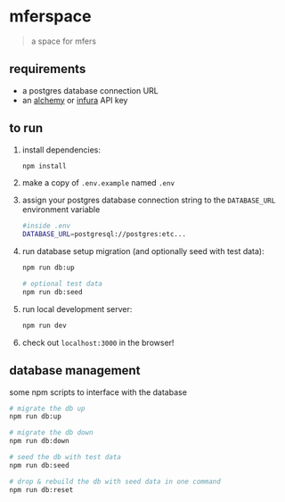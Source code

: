 # mferspace

> a space for mfers

## requirements

- a postgres database connection URL
- an [alchemy](https://www.alchemy.com) or [infura](https://infura.io) API key

## to run

1. install dependencies:
   ```bash
   npm install
   ```
1. make a copy of `.env.example` named `.env`
1. assign your postgres database connection string to the `DATABASE_URL` environment variable
   ```bash
   #inside .env
   DATABASE_URL=postgresql://postgres:etc...
   ```
1. run database setup migration (and optionally seed with test data):

   ```bash
   npm run db:up

   # optional test data
   npm run db:seed
   ```

1. run local development server:
   ```bash
   npm run dev
   ```
1. check out `localhost:3000` in the browser!

## database management

some npm scripts to interface with the database

```bash
# migrate the db up
npm run db:up

# migrate the db down
npm run db:down

# seed the db with test data
npm run db:seed

# drop & rebuild the db with seed data in one command
npm run db:reset
```
